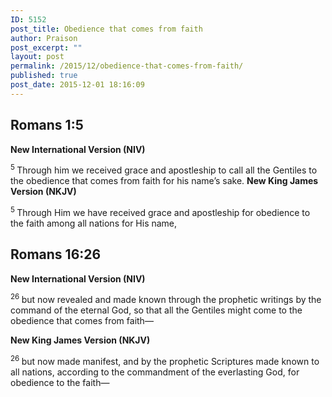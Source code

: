 ```yaml
---
ID: 5152
post_title: Obedience that comes from faith
author: Praison
post_excerpt: ""
layout: post
permalink: /2015/12/obedience-that-comes-from-faith/
published: true
post_date: 2015-12-01 18:16:09
---
```

<h2><strong><span class="passage-display-bcv">Romans 1:5</span></strong></h2>
<strong><span class="passage-display-version">New International Version (NIV)</span></strong>
<p class="chapter-1"><span id="en-NIV-27936" class="text Rom-1-5"><sup class="versenum">5 </sup>Through him we received grace and apostleship to call all the Gentiles to the obedience that comes from faith for his name’s sake.
</span><strong><span class="passage-display-bcv">
</span><span class="passage-display-version">New King James Version (NKJV)</span></strong></p>
<span id="en-NKJV-27936" class="text Rom-1-5"><sup class="versenum">5 </sup>Through Him we have received grace and apostleship for obedience to the faith among all nations for His name,</span>
<h2><strong><span class="passage-display-bcv">Romans 16:26</span></strong></h2>
<strong><span class="passage-display-version">New International Version (NIV)</span></strong>
<p class="top-05"><span id="en-NIV-28363" class="text Rom-16-26"><sup class="versenum">26 </sup>but now revealed and made known through the prophetic writings by the command of the eternal God, so that all the Gentiles might come to the obedience that comes from faith—</span></p>
<strong><span class="passage-display-version">New King James Version (NKJV)</span></strong>

<span id="en-NKJV-28363" class="text Rom-16-26"><sup class="versenum">26 </sup>but now made manifest, and by the prophetic Scriptures made known to all nations, according to the commandment of the everlasting God, for obedience to the faith—</span>

&nbsp;